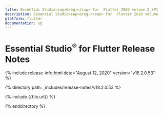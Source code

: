 ```yaml
---
title: Essential Studio<sup>&reg;</sup> for  Flutter 2020 volume 2 SP1 Release Notes  
description: Essential Studio<sup>&reg;</sup> for  Flutter 2020 volume 2 SP1 Release Notes  
platform: flutter
documentation: ug
---
```


# Essential Studio<sup>&reg;</sup> for Flutter Release Notes  

{% include release-info.html date="August 12, 2020" version="v18.2.0.53" %} 


{% directory path: _includes/release-notes/v18.2.0.53 %}

{% include {{file.url}} %}

{% enddirectory %}